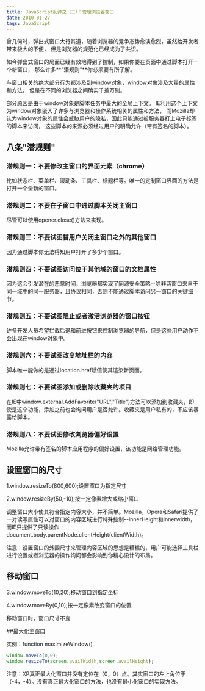 ```yaml
---
title: JavaScript乱弹之（三）：管理浏览器窗口
date: 2010-01-27
tags: JavaScript
---
```


曾几何时，弹出式窗口大行其道，随着浏览器的竞争态势愈演愈烈，虽然给开发者带来极大的不便，
但是浏览器的规范化已经成为了共识。

如今弹出式窗口的局面已经有效地得到了控制，如果你要在页面中通过脚本打开一个新窗口，
那么许多**“潜规则”**你必须要有所了解。

与窗口相关的绝大部分行为都涉及到window对象，window对象涉及大量的属性和方法，
但是在不同的浏览器之间确实千差万别。

部分原因是由于window对象是脚本任务中最大的全局上下文。
IE利用这个上下文为window对象嵌入了许多与浏览器和操作系统相关的属性和方法，
而Mozilla却认为window对象的属性会威胁用户的隐私，因此只能通过被服务器打上电子标签的脚本来访问，
这些脚本的来源必须经过用户的明确允许（带有签名的脚本）。


## 八条"潜规则"
### 潜规则一：不要修改主窗口的界面元素（chrome）
比如状态栏、菜单栏、滚动条、工具栏、标题栏等。唯一的定制窗口界面的方法是打开一个全新的窗口。
### 潜规则二：不要在子窗口中通过脚本关闭主窗口
尽管可以使用opener.close()方法来实现。
### 潜规则三：不要试图替用户关闭主窗口之外的其他窗口
因为通过脚本你无法得知用户打开了多少个窗口。
### 潜规则四：不要试图访问位于其他域的窗口的文档属性
因为这会引发潜在的恶意时间，浏览器都实现了同源安全策略--除非两窗口来自于同一域中的同一服务器，且协议相同，否则不能通过脚本访问另一窗口的关键细节。
### 潜规则五：不要试图阻止或者激活浏览器的窗口按钮
许多开发人员希望拦截后退和前进按钮来控制浏览器的导航，但是这些用户动作不会出现在window对象中。
### 潜规则六：不要试图改变地址栏的内容
脚本唯一能做的是通过location.href赋值使其渲染新页面。
### 潜规则七：不要试图添加或删除收藏夹的项目
在IE中window.external.AddFavorite("URL","Title")方法可以添加到收藏夹，即使是这个功能，添加之前也会询问用户是否允许。收藏夹是用户私有的，不应该暴露给脚本。
### 潜规则八：不要试图修改浏览器偏好设置
Mozilla允许带有签名的脚本应用程序的偏好设置，该功能是网络管理功能。

## 设置窗口的尺寸
1.window.resizeTo(800,600);设置窗口为指定尺寸

2.window.resizeBy(50,-10);按一定像素增大或缩小窗口

调整窗口大小使其符合指定内容大小，并不简单。Mozilla，Opera和Safari提供了一对读写属性可以对窗口的内容区域进行特殊控制--innerHeight和innerwidth，而IE只提供了只读操作document.body.parentNode.clientHeight(clientWidth)。

注意：设置窗口的外围尺寸来管理内容区域的思想是糟糕的，用户可能选择工具栏进行设置或者浏览器的操作询问都会影响到你精心设计的布局。
## 移动窗口
3.window.moveTo(10,20);移动窗口到指定坐标

4.window.moveBy(0,10);按一定像素改变窗口的位置

移动窗口时，窗口尺寸不变

##最大化主窗口

实例：function maximizeWindow()

```js
window.moveTo(0,0);
window.resizeTo(screen.availWidth,screen.availHeight);
```

注意：XP真正最大化窗口并没有定位在（0，0）点。其实窗口的左上角位于（-4，-4）。没有真正最大化窗口的方法，也没有最小化窗口的实现方法。
